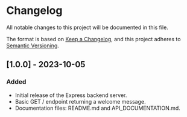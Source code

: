 # Changelog

All notable changes to this project will be documented in this file.

The format is based on [Keep a Changelog](https://keepachangelog.com/en/1.0.0/),
and this project adheres to [Semantic Versioning](https://semver.org/spec/v2.0.0.html).

## [1.0.0] - 2023-10-05

### Added
- Initial release of the Express backend server.
- Basic GET / endpoint returning a welcome message.
- Documentation files: README.md and API_DOCUMENTATION.md.
